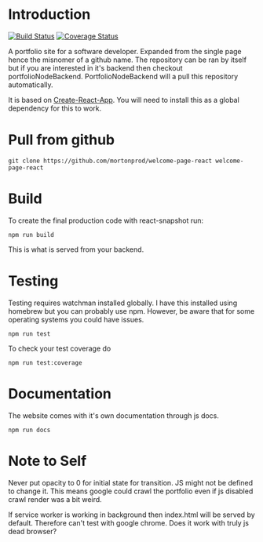 # Introduction
[![Build Status](https://travis-ci.org/mortonprod/welcome-page-react.svg?branch=master)](https://travis-ci.org/mortonprod/welcome-page-react)
[![Coverage Status](https://coveralls.io/repos/github/mortonprod/welcome-page-react/badge.svg?branch=master)](https://coveralls.io/github/mortonprod/welcome-page-react?branch=master)

A portfolio site for a software developer. Expanded from the single page hence the misnomer of a github name.
The repository can be ran by itself but if you are interested in it's backend then checkout portfolioNodeBackend. PortfolioNodeBackend will a pull this repository automatically.

It is based on [Create-React-App](https://github.com/facebookincubator/create-react-app). You will need to install this as a global dependency for this to work.

# Pull from github

```
git clone https://github.com/mortonprod/welcome-page-react welcome-page-react
```

# Build

To create the final production code with react-snapshot run:
```
npm run build
```
This is what is served from your backend.

# Testing
Testing requires watchman installed globally. I have this installed using homebrew but you can probably use npm.
However, be aware that for some operating systems you could have issues. 

```
npm run test
```

To check your test coverage do
```
npm run test:coverage
```

# Documentation

The website comes with it's own documentation through js docs.
```
npm run docs
```

# Note to Self
Never put opacity to 0 for initial state for transition. JS might not be defined to change it.
This means google could crawl the portfolio even if js disabled crawl render was a bit weird.

If service worker is working in background then index.html will be served by default.
Therefore can't test with google chrome. Does it work with truly js dead browser? 




